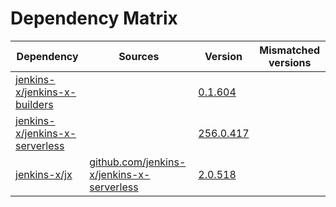 # Dependency Matrix

Dependency | Sources | Version | Mismatched versions
---------- | ------- | ------- | -------------------
[jenkins-x/jenkins-x-builders](https://github.com/jenkins-x/jenkins-x-builders) |  | [0.1.604]() | 
[jenkins-x/jenkins-x-serverless](https://github.com/jenkins-x/jenkins-x-serverless) |  | [256.0.417](https://github.com/jenkins-x/jenkins-x-serverless/releases/tag/v256.0.417) | 
[jenkins-x/jx](https://github.com/jenkins-x/jx) | [github.com/jenkins-x/jenkins-x-serverless](https://github.com/jenkins-x/jenkins-x-serverless) | [2.0.518](https://github.com/jenkins-x/jx/releases/tag/v2.0.518) | 
